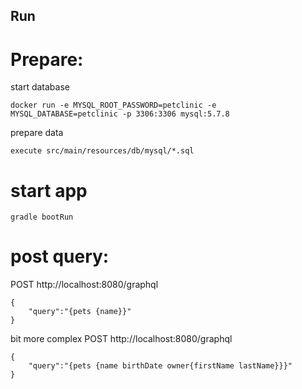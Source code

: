Run
---
Prepare:
===
start database
```
docker run -e MYSQL_ROOT_PASSWORD=petclinic -e MYSQL_DATABASE=petclinic -p 3306:3306 mysql:5.7.8
```
prepare data
```
execute src/main/resources/db/mysql/*.sql
```

start app
===
```
gradle bootRun
```

post query:
===
POST http://localhost:8080/graphql
```
{
	"query":"{pets {name}}"
}
```
bit more complex
POST http://localhost:8080/graphql
```
{
	"query":"{pets {name birthDate owner{firstName lastName}}}"
}
```